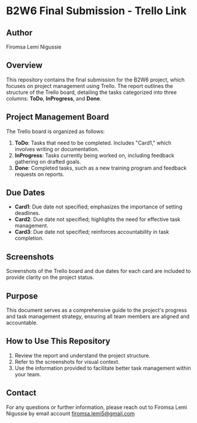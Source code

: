 # B2W6 Final Submission - Trello Link

## Author
Firomsa Lemi Nigussie

## Overview
This repository contains the final submission for the B2W6 project, which focuses on project management using Trello. The report outlines the structure of the Trello board, detailing the tasks categorized into three columns: **ToDo**, **InProgress**, and **Done**.

## Project Management Board
The Trello board is organized as follows:

1. **ToDo**: Tasks that need to be completed. Includes "Card1," which involves writing or documentation.
2. **InProgress**: Tasks currently being worked on, including feedback gathering on drafted goals.
3. **Done**: Completed tasks, such as a new training program and feedback requests on reports.

## Due Dates
- **Card1**: Due date not specified; emphasizes the importance of setting deadlines.
- **Card2**: Due date not specified; highlights the need for effective task management.
- **Card3**: Due date not specified; reinforces accountability in task completion.

## Screenshots
Screenshots of the Trello board and due dates for each card are included to provide clarity on the project status.

## Purpose
This document serves as a comprehensive guide to the project's progress and task management strategy, ensuring all team members are aligned and accountable.

## How to Use This Repository
1. Review the report and understand the project structure.
2. Refer to the screenshots for visual context.
3. Use the information provided to facilitate better task management within your team.

## Contact
For any questions or further information, please reach out to Firomsa Lemi Nigussie  by email account firomsa.lemi5@gmail.com
